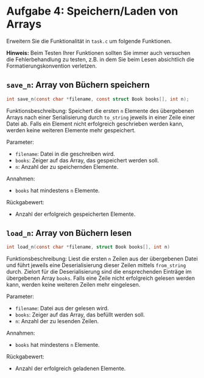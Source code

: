 # Aufgabe 4: Speichern/Laden von Arrays

Erweitern Sie die Funktionalität in `task.c` um folgende Funktionen. 

**Hinweis:** Beim Testen Ihrer Funktionen sollten Sie immer auch versuchen die Fehlerbehandlung zu testen, z.B. in dem Sie beim Lesen absichtlich die Formatierungskonvention verletzen.

## `save_n`: Array von Büchern speichern 
```c
int save_n(const char *filename, const struct Book books[], int n);
```
Funktionsbeschreibung: Speichert die ersten `n` Elemente des übergebenen Arrays nach einer Serialisierung durch `to_string` jeweils in einer Zeile einer Datei ab. 
Falls ein Element nicht erfolgreich geschrieben werden kann, werden keine weiteren Elemente mehr gespeichert.

Parameter:

- `filename`: Datei in die geschreiben wird.
- `books`: Zeiger auf das Array, das gespeichert werden soll.
- `n`: Anzahl der zu speichernden Elemente.

Annahmen:

- `books` hat mindestens `n` Elemente.

Rückgabewert:

- Anzahl der erfolgreich gespeicherten Elemente.


## `load_n`: Array von Büchern lesen 
```c
int load_n(const char *filename, struct Book books[], int n)
```
Funktionsbeschreibung: Liest die ersten `n` Zeilen aus der übergebenen Datei und führt jeweils eine Deserialisierung dieser Zeilen mittels `from_string` durch. 
Zielort für die Deserialisierung sind die ensprechenden Einträge im übergebenen Array `books`. 
Falls eine Zeile nicht erfolgreich gelesen werden kann, werden keine weiteren Zeilen mehr eingelesen.

Parameter:

- `filename`: Datei aus der gelesen wird.
- `books`: Zeiger auf das Array, das befüllt werden soll.
- `n`: Anzahl der zu lesenden Zeilen.

Annahmen:

- `books` hat mindestens `n` Elemente.

Rückgabewert:

- Anzahl der erfolgreich geladenen Elemente.

